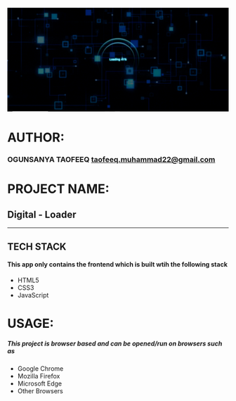 
![Project Image Link](https://github.com/tsucess/digital-loader/blob/main/images/loader-interface.png)


# AUTHOR:
### OGUNSANYA TAOFEEQ <taofeeq.muhammad22@gmail.com> 

# PROJECT NAME:
## **Digital - Loader** 
---

## TECH STACK
#### This app only contains the frontend which is built wtih the following stack
* HTML5
* CSS3
* JavaScript

# USAGE:
##### This project is browser based and can be opened/run on browsers such as 
* Google Chrome
* Mozilla Firefox
* Microsoft Edge
* Other Browsers